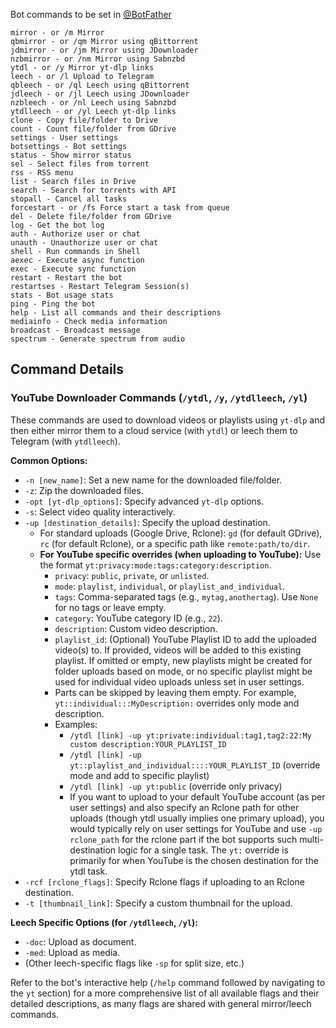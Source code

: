 Bot commands to be set in <a href="https://t.me/BotFather">@BotFather</a>

```
mirror - or /m Mirror
qbmirror - or /qm Mirror using qBittorrent
jdmirror - or /jm Mirror using JDownloader
nzbmirror - or /nm Mirror using Sabnzbd
ytdl - or /y Mirror yt-dlp links
leech - or /l Upload to Telegram
qbleech - or /ql Leech using qBittorrent
jdleech - or /jl Leech using JDownloader
nzbleech - or /nl Leech using Sabnzbd
ytdlleech - or /yl Leech yt-dlp links
clone - Copy file/folder to Drive
count - Count file/folder from GDrive
settings - User settings
botsettings - Bot settings
status - Show mirror status
sel - Select files from torrent
rss - RSS menu
list - Search files in Drive
search - Search for torrents with API
stopall - Cancel all tasks
forcestart - or /fs Force start a task from queue
del - Delete file/folder from GDrive
log - Get the bot log
auth - Authorize user or chat
unauth - Unauthorize user or chat
shell - Run commands in Shell
aexec - Execute async function
exec - Execute sync function
restart - Restart the bot
restartses - Restart Telegram Session(s)
stats - Bot usage stats
ping - Ping the bot
help - List all commands and their descriptions
mediainfo - Check media information
broadcast - Broadcast message
spectrum - Generate spectrum from audio
```

## Command Details

### YouTube Downloader Commands (`/ytdl`, `/y`, `/ytdlleech`, `/yl`)

These commands are used to download videos or playlists using `yt-dlp` and then either mirror them to a cloud service (with `ytdl`) or leech them to Telegram (with `ytdlleech`).

**Common Options:**

*   `-n [new_name]`: Set a new name for the downloaded file/folder.
*   `-z`: Zip the downloaded files.
*   `-opt [yt-dlp_options]`: Specify advanced `yt-dlp` options.
*   `-s`: Select video quality interactively.
*   `-up [destination_details]`: Specify the upload destination.
    *   For standard uploads (Google Drive, Rclone): `gd` (for default GDrive), `rc` (for default Rclone), or a specific path like `remote:path/to/dir`.
    *   **For YouTube specific overrides (when uploading to YouTube):** Use the format `yt:privacy:mode:tags:category:description`.
        *   `privacy`: `public`, `private`, or `unlisted`.
        *   `mode`: `playlist`, `individual`, or `playlist_and_individual`.
        *   `tags`: Comma-separated tags (e.g., `mytag,anothertag`). Use `None` for no tags or leave empty.
        *   `category`: YouTube category ID (e.g., `22`).
        *   `description`: Custom video description.
        *   `playlist_id`: (Optional) YouTube Playlist ID to add the uploaded video(s) to. If provided, videos will be added to this existing playlist. If omitted or empty, new playlists might be created for folder uploads based on mode, or no specific playlist might be used for individual video uploads unless set in user settings.
        *   Parts can be skipped by leaving them empty. For example, `yt::individual:::MyDescription:` overrides only mode and description.
        *   Examples:
            *   `/ytdl [link] -up yt:private:individual:tag1,tag2:22:My custom description:YOUR_PLAYLIST_ID`
            *   `/ytdl [link] -up yt::playlist_and_individual::::YOUR_PLAYLIST_ID` (override mode and add to specific playlist)
            *   `/ytdl [link] -up yt:public` (override only privacy)
            *   If you want to upload to your default YouTube account (as per user settings) and also specify an Rclone path for other uploads (though ytdl usually implies one primary upload), you would typically rely on user settings for YouTube and use `-up rclone_path` for the rclone part if the bot supports such multi-destination logic for a single task. The `yt:` override is primarily for when YouTube is the chosen destination for the ytdl task.
*   `-rcf [rclone_flags]`: Specify Rclone flags if uploading to an Rclone destination.
*   `-t [thumbnail_link]`: Specify a custom thumbnail for the upload.

**Leech Specific Options (for `/ytdlleech`, `/yl`):**

*   `-doc`: Upload as document.
*   `-med`: Upload as media.
*   (Other leech-specific flags like `-sp` for split size, etc.)

Refer to the bot's interactive help (`/help` command followed by navigating to the `yt` section) for a more comprehensive list of all available flags and their detailed descriptions, as many flags are shared with general mirror/leech commands.
